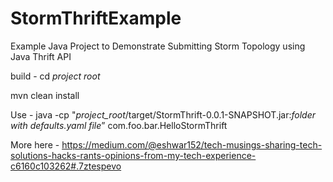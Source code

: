 # StormThriftExample
Example Java Project to Demonstrate Submitting Storm Topology using Java Thrift API

build - 
cd *project root*

mvn clean install

Use - 
java -cp "*project_root*/target/StormThrift-0.0.1-SNAPSHOT.jar:*folder with defaults.yaml file*” com.foo.bar.HelloStormThrift

More here - https://medium.com/@eshwar152/tech-musings-sharing-tech-solutions-hacks-rants-opinions-from-my-tech-experience-c6160c103262#.7ztespevo